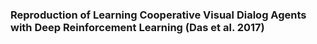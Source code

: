 ### Reproduction of Learning Cooperative Visual Dialog Agents with Deep Reinforcement Learning (Das et al. 2017)